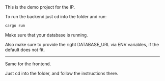 This is the demo project for the IP.

To run the backend just cd into the folder and run:

```bash
cargo run
```

Make sure that your database is running.

Also make sure to provide the right DATABASE_URL via ENV variables, if the default does not fit.

---

Same for the frontend.

Just cd into the folder, and follow the instructions there.
